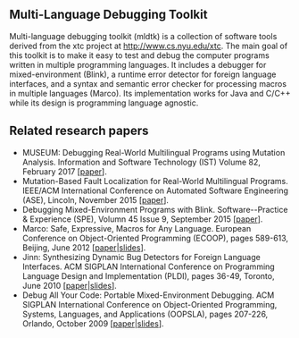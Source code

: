 ## Multi-Language Debugging Toolkit

Multi-language debugging toolkit (mldtk) is a collection of software tools derived from the xtc project at http://www.cs.nyu.edu/xtc. The main goal of this toolkit is to make it easy to test and debug the computer programs written in multiple programming languages. It includes a debugger for mixed-environment (Blink), a runtime error detector for foreign language interfaces, and a syntax and semantic error checker for processing macros in multiple languages (Marco). Its implementation works for Java and C/C++ while its design is programming language agnostic.
 
 ## Related research papers
* MUSEUM: Debugging Real-World Multilingual Programs using Mutation Analysis. Information and Software Technology (IST) Volume 82, February 2017 \[[paper](https://byeonglee.github.io/publications/museum-ist-2017.pdf)\].
* Mutation-Based Fault Localization for Real-World Multilingual Programs. IEEE/ACM International Conference on Automated Software Engineering (ASE), Lincoln, November 2015 \[[paper](https://byeonglee.github.io/publications/museum-ase-2015.pdf)\].
* Debugging Mixed-Environment Programs with Blink. Software--Practice & Experience (SPE), Volumn 45 Issue 9, September 2015 \[[paper](https://byeonglee.github.io/publications/blink-spe-2015.pdf)\].
* Marco: Safe, Expressive, Macros for Any Language. European Conference on Object-Oriented Programming (ECOOP), pages 589-613, Beijing, June 2012 \[[paper](https://byeonglee.github.io/publications/marco-ecoop-2012.pdf)|[slides](https://byeonglee.github.io/publications/marco-ecoop-2012-slides.pdf)\].
* Jinn: Synthesizing Dynamic Bug Detectors for Foreign Language Interfaces. ACM SIGPLAN International Conference on Programming Language Design and Implementation (PLDI), pages 36-49, Toronto, June 2010 \[[paper](https://byeonglee.github.io/publications/jinn-pldi-2010.pdf)|[slides](https://byeonglee.github.io/publications/jinn-pldi-2010-slides.pdf)\].
* Debug All Your Code: Portable Mixed-Environment Debugging. ACM SIGPLAN International Conference on Object-Oriented Programming, Systems, Languages, and Applications (OOPSLA), pages 207-226, Orlando, October 2009 \[[paper](https://byeonglee.github.io/publications/blink-oopsla-2009.pdf)|[slides](https://byeonglee.github.io/publications/blink-oopsla-2009-slides.pdf)\].
